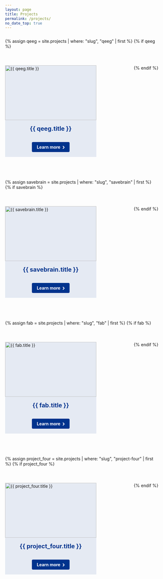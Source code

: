 ```yaml
---
layout: page
title: Projects
permalink: /projects/
no_date_top: true
---
```

<style>
  .projects-container {
    display: flex;
    flex-wrap: wrap;
    gap: 40px;
    justify-content: space-between; /* Changed to space-between to use full width */
    margin-bottom: 30px;
    width: 100%; /* Ensure container uses full width */
  }

  .project-card {
    flex: 0 1 calc(50% - 20px); /* Adjusted calculation to account for space-between */
    max-width: calc(50% - 20px); /* Adjusted max-width calculation */
    min-width: 300px;
    display: block;
    border: none;
    overflow: hidden;
    text-decoration: none;
    color: inherit;
    margin-bottom: 20px;
    background-color: #e5eaf3;
  }

  /* This ensures we maintain left alignment when there's an odd number of items */
  .projects-container::after {
    content: "";
    flex: 0 1 calc(50% - 20px);
    max-width: calc(50% - 20px);
  }

  .project-image {
    height: 180px;
    overflow: hidden;
  }

  .project-image img {
    width: 100%;
    height: 100%;
    object-fit: cover;
  }

  .project-content {
    padding: 16px;
    text-align: center;
    background-color: transparent;
  }

  .project-title {
    margin: 0;
    font-size: 1.4em;
    color: #00338d; /* UKE blue color */
    font-weight: 700;
  }

  .project-footer {
    padding: 16px;
    text-align: center;
  }

  .button-with-chevron {
    display: inline-block;
    background-color: #00338d; /* UKE blue color */
    color: #ffffff;
    font-weight: bold;
    padding: 8px 16px;
    border-radius: 4px;
    text-decoration: none;
    position: relative;
    padding-right: 30px;
    cursor: pointer;
  }

  .button-with-chevron:after {
    content: "›";
    position: absolute;
    right: 15px;
    font-size: 20px;
    top: 50%;
    transform: translateY(-50%);
  }
  
  /* Media query to ensure proper sizing on smaller screens */
  @media (max-width: 768px) {
    .project-card {
      flex: 0 1 100%;
      max-width: 100%;
    }
  }
</style>

<div class="projects-container">
  
  <!-- qEEG -->
  {% assign qeeg = site.projects | where: "slug", "qeeg" | first %}
  {% if qeeg %}
  <div class="project-card">
    <div class="project-image">
      <img src="{{ qeeg.image | default: '/assets/img/projects/qeeg.jpg' | relative_url }}" alt="{{ qeeg.title }}">
    </div>
    <div class="project-content">
      <h3 class="project-title"><strong>{{ qeeg.title }}</strong></h3>
    </div>
    <div class="project-footer">
      <a href="{{ qeeg.url | relative_url }}" class="button-with-chevron">Learn more</a>
    </div>
  </div>
  {% endif %}
  
  <!-- SaVeBRAIN -->
  {% assign savebrain = site.projects | where: "slug", "savebrain" | first %}
  {% if savebrain %}
  <div class="project-card">
    <div class="project-image">
      <img src="{{ savebrain.image | default: '/assets/img/projects/savebrain.jpg' | relative_url }}" alt="{{ savebrain.title }}">
    </div>
    <div class="project-content">
      <h3 class="project-title"><strong>{{ savebrain.title }}</strong></h3>
    </div>
    <div class="project-footer">
      <a href="{{ savebrain.url | relative_url }}" class="button-with-chevron">Learn more</a>
    </div>
  </div>
  {% endif %}
  
  <!-- FAB -->
  {% assign fab = site.projects | where: "slug", "fab" | first %}
  {% if fab %}
  <div class="project-card">
    <div class="project-image">
      <img src="{{ fab.image | default: '/assets/img/projects/fab.jpg' | relative_url }}" alt="{{ fab.title }}">
    </div>
    <div class="project-content">
      <h3 class="project-title"><strong>{{ fab.title }}</strong></h3>
    </div>
    <div class="project-footer">
      <a href="{{ fab.url | relative_url }}" class="button-with-chevron">Learn more</a>
    </div>
  </div>
  {% endif %}
  
  <!-- Project Four (Reserve) -->
  {% assign project_four = site.projects | where: "slug", "project-four" | first %}
  {% if project_four %}
  <div class="project-card">
    <div class="project-image">
      <img src="{{ project_four.image | default: '/assets/img/projects/project-four.jpg' | relative_url }}" alt="{{ project_four.title }}">
    </div>
    <div class="project-content">
      <h3 class="project-title"><strong>{{ project_four.title }}</strong></h3>
    </div>
    <div class="project-footer">
      <a href="{{ project_four.url | relative_url }}" class="button-with-chevron">Learn more</a>
    </div>
  </div>
  {% endif %}
  
</div>